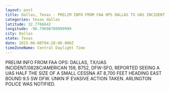 ```yaml
---
layout: post
title: Dallas, Texas - PRELIM INFO FROM FAA OPS DALLAS TX UAS INCIDENT 0828C AMERICAN 159 B752 DFW SFO
categories: texas dallas
latitude: 32.7766642
longitude: -96.79698789999999
city: Dallas
state: Texas
date: 2015-06-08T04:28:00.000Z
timeZoneName: Central Daylight Time
---
```


PRELIM INFO FROM FAA OPS: DALLAS, TX/UAS INCIDENT/0828C/AMERICAN 159, B752, DFW-SFO, REPORTED SEEING A UAS HALF THE SIZE OF A SMALL CESSNA AT 8,700 FEET HEADING EAST BOUND 9.5 SW DFW. UNKN IF EVASIVE ACTION TAKEN. ARLINGTON POLICE WAS NOTIFIED. 